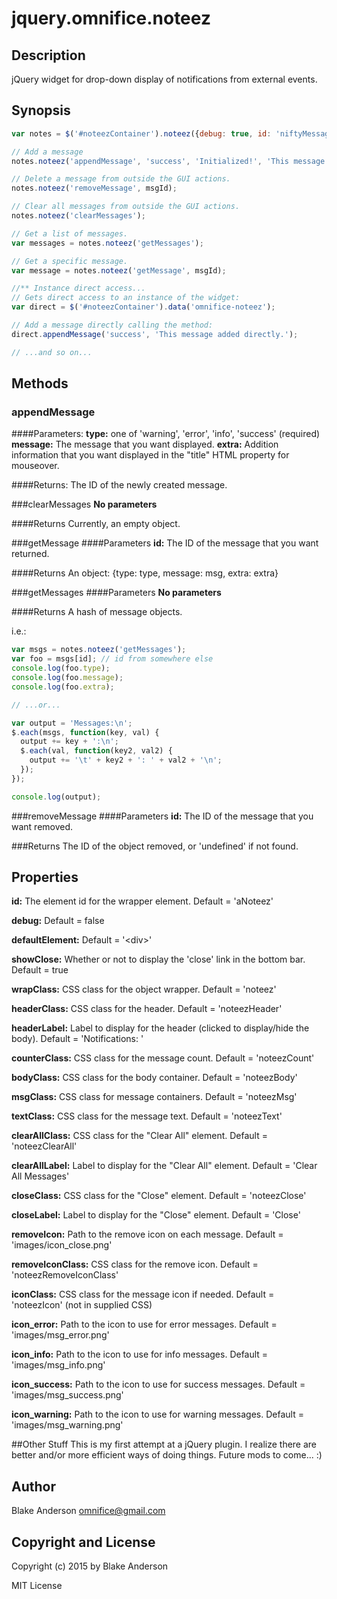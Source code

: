 # jquery.omnifice.noteez

## Description
jQuery widget for drop-down display of notifications from external events.

## Synopsis
```javascript
var notes = $('#noteezContainer').noteez({debug: true, id: 'niftyMessages', showClose: true});

// Add a message
notes.noteez('appendMessage', 'success', 'Initialized!', 'This message added right after initializing the element.');

// Delete a message from outside the GUI actions.
notes.noteez('removeMessage', msgId);

// Clear all messages from outside the GUI actions.
notes.noteez('clearMessages');

// Get a list of messages.
var messages = notes.noteez('getMessages');

// Get a specific message.
var message = notes.noteez('getMessage', msgId);

//** Instance direct access...
// Gets direct access to an instance of the widget:
var direct = $('#noteezContainer').data('omnifice-noteez');

// Add a message directly calling the method:
direct.appendMessage('success', 'This message added directly.');

// ...and so on...
```

## Methods
### appendMessage
####Parameters:
**type:** one of 'warning', 'error', 'info', 'success' (required)
**message:** The message that you want displayed.
**extra:** Addition information that you want displayed in the "title" HTML property for mouseover.

####Returns: 
The ID of the newly created message.

###clearMessages
**No parameters**

####Returns
Currently, an empty object.

###getMessage
####Parameters
**id:** The ID of the message that you want returned.

####Returns
An object: {type: type, message: msg, extra: extra}

###getMessages
####Parameters
**No parameters**

####Returns
A hash of message objects.

i.e.:
```javascript
var msgs = notes.noteez('getMessages');
var foo = msgs[id]; // id from somewhere else
console.log(foo.type);
console.log(foo.message);
console.log(foo.extra);

// ...or...

var output = 'Messages:\n';
$.each(msgs, function(key, val) {
  output += key + ':\n';
  $.each(val, function(key2, val2) {
    output += '\t' + key2 + ': ' + val2 + '\n';
  });
});

console.log(output);
```

###removeMessage
####Parameters
**id:** The ID of the message that you want removed.

###Returns
The ID of the object removed, or 'undefined' if not found.

## Properties
**id:** The element id for the wrapper element. Default = 'aNoteez'

**debug:** Default = false

**defaultElement:** Default = '&lt;div&gt;'

**showClose:** Whether or not to display the 'close' link in the bottom bar. Default = true

**wrapClass:** CSS class for the object wrapper. Default = 'noteez'

**headerClass:** CSS class for the header. Default = 'noteezHeader'

**headerLabel:** Label to display for the header (clicked to display/hide the body). Default = 'Notifications: '

**counterClass:** CSS class for the message count. Default = 'noteezCount'

**bodyClass:** CSS class for the body container. Default = 'noteezBody'

**msgClass:** CSS class for message containers. Default = 'noteezMsg'

**textClass:** CSS class for the message text. Default = 'noteezText'

**clearAllClass:** CSS class for the "Clear All" element. Default = 'noteezClearAll'

**clearAllLabel:** Label to display for the "Clear All" element. Default = 'Clear All Messages'

**closeClass:** CSS class for the "Close" element. Default = 'noteezClose'

**closeLabel:** Label to display for the "Close" element. Default = 'Close'

**removeIcon:** Path to the remove icon on each message. Default = 'images/icon_close.png'

**removeIconClass:** CSS class for the remove icon. Default = 'noteezRemoveIconClass'

**iconClass:** CSS class for the message icon if needed. Default = 'noteezIcon' (not in supplied CSS)

**icon_error:** Path to the icon to use for error messages. Default = 'images/msg_error.png'

**icon_info:** Path to the icon to use for info messages. Default = 'images/msg_info.png'

**icon_success:** Path to the icon to use for success messages. Default = 'images/msg_success.png'

**icon_warning:** Path to the icon to use for warning messages. Default = 'images/msg_warning.png'

##Other Stuff
This is my first attempt at a jQuery plugin. I realize there are better and/or more efficient ways of doing things. Future mods to come... :)

## Author
Blake Anderson <omnifice@gmail.com>

## Copyright and License
Copyright (c) 2015 by Blake Anderson

MIT License




